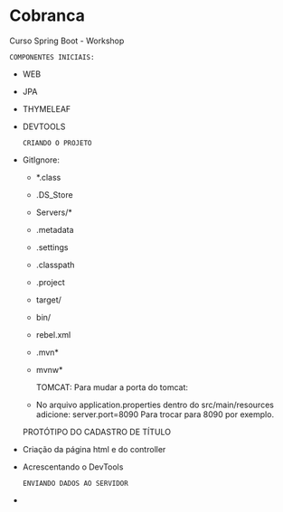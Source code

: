 # Cobranca
Curso Spring Boot - Workshop


    COMPONENTES INICIAIS:
- WEB
- JPA
- THYMELEAF
- DEVTOOLS

      CRIANDO O PROJETO
- GitIgnore:
	- *.class
	- .DS_Store
	- Servers/*
	- .metadata
	- .settings
	- .classpath
	- .project
	- target/
	- bin/
	- rebel.xml
	- .mvn*
	- mvnw*

      TOMCAT:
Para mudar a porta do tomcat:
	* No arquivo application.properties dentro do src/main/resources adicione:
	server.port=8090
	Para trocar para 8090 por exemplo. 
	
	
    PROTÓTIPO DO CADASTRO DE TÍTULO
- Criação da página html e do controller
- Acrescentando o DevTools

      ENVIANDO DADOS AO SERVIDOR
- 
